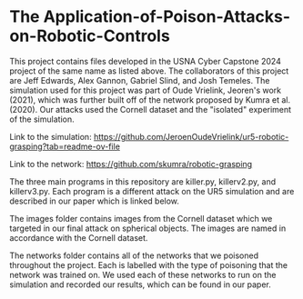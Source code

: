 # The Application-of-Poison-Attacks-on-Robotic-Controls

This project contains files developed in the USNA Cyber Capstone 2024 project of the same name as listed above. The collaborators of this project are Jeff Edwards, Alex Gannon, Gabriel Slind, and Josh Temeles. The simulation used for this project was part of Oude Vrielink, Jeoren's work (2021), which was further built off of the network proposed by Kumra et al. (2020). Our attacks used the Cornell dataset and the "isolated" experiment of the simulation.


Link to the simulation: https://github.com/JeroenOudeVrielink/ur5-robotic-grasping?tab=readme-ov-file

Link to the network: https://github.com/skumra/robotic-grasping

The three main programs in this repository are killer.py, killerv2.py, and killerv3.py. Each program is a different attack on the UR5 simulation and are described in our paper which is linked below.

The images folder contains images from the Cornell dataset which we targeted in our final attack on spherical objects. The images are named in accordance with the Cornell dataset.

The networks folder contains all of the networks that we poisoned throughout the project. Each is labelled with the type of poisoning that the network was trained on. We used each of these networks to run on the simulation and recorded our results, which can be found in our paper.

